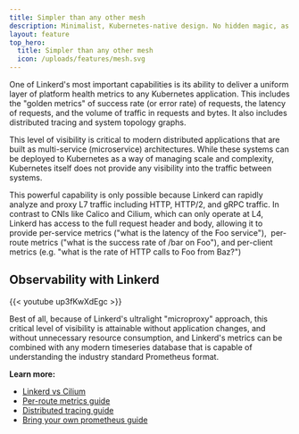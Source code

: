 ```yaml
---
title: Simpler than any other mesh
description: Minimalist, Kubernetes-native design. No hidden magic, as little YAML and as few CRDs as possible.
layout: feature
top_hero:
  title: Simpler than any other mesh
  icon: /uploads/features/mesh.svg
---
```


One of Linkerd's most important capabilities is its ability to deliver a uniform
layer of platform health metrics to any Kubernetes application. This includes
the "golden metrics" of success rate (or error rate) of requests, the latency
of requests, and the volume of traffic in requests and bytes. It also includes
distributed tracing and system topology graphs.

This level of visibility is critical to modern distributed applications that are
built as multi-service (microservice) architectures. While these systems can be
deployed to Kubernetes as a way of managing scale and complexity, Kubernetes
itself does not provide any visibility into the traffic between systems.

This powerful capability is only possible because Linkerd can rapidly analyze
and proxy L7 traffic including HTTP, HTTP/2, and gRPC traffic. In contrast to
CNIs like Calico and Cilium, which can only operate at L4, Linkerd has access to
 the full request header and body, allowing it to provide per-service metrics
 ("what is the latency of the Foo service"),  per-route metrics ("what is the
 success rate of /bar on Foo"), and per-client metrics (e.g. "what is the rate
 of HTTP calls to Foo from Baz?")

## Observability with Linkerd

{{< youtube up3fKwXdEgc >}}

Best of all, because of Linkerd's ultralight "microproxy" approach, this
critical level of visibility is attainable without application changes, and
without unnecessary resource consumption, and Linkerd's metrics can be combined
with any modern timeseries database that is capable of understanding the
industry standard Prometheus format.

**Learn more:**

- [Linkerd vs Cilium](/)
- [Per-route metrics guide](/)
- [Distributed tracing guide](/)
- [Bring your own prometheus guide](/)
